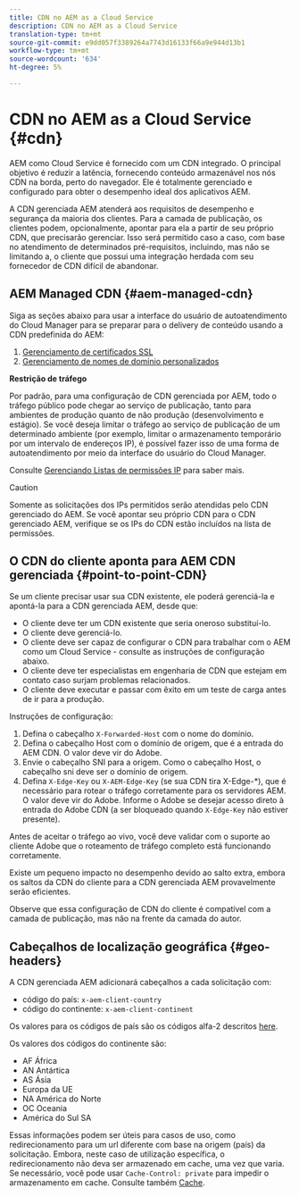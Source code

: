 ```yaml
---
title: CDN no AEM as a Cloud Service
description: CDN no AEM as a Cloud Service
translation-type: tm+mt
source-git-commit: e9dd057f3389264a7743d16133f66a9e944d13b1
workflow-type: tm+mt
source-wordcount: '634'
ht-degree: 5%

---
```



# CDN no AEM as a Cloud Service {#cdn}

AEM como Cloud Service é fornecido com um CDN integrado. O principal objetivo é reduzir a latência, fornecendo conteúdo armazenável nos nós CDN na borda, perto do navegador. Ele é totalmente gerenciado e configurado para obter o desempenho ideal dos aplicativos AEM.

A CDN gerenciada AEM atenderá aos requisitos de desempenho e segurança da maioria dos clientes. Para a camada de publicação, os clientes podem, opcionalmente, apontar para ela a partir de seu próprio CDN, que precisarão gerenciar. Isso será permitido caso a caso, com base no atendimento de determinados pré-requisitos, incluindo, mas não se limitando a, o cliente que possui uma integração herdada com seu fornecedor de CDN difícil de abandonar.

## AEM Managed CDN {#aem-managed-cdn}

Siga as seções abaixo para usar a interface do usuário de autoatendimento do Cloud Manager para se preparar para o delivery de conteúdo usando a CDN predefinida do AEM:

1. [Gerenciamento de certificados SSL](/help/implementing/cloud-manager/managing-ssl-certifications/introduction.md)
1. [Gerenciamento de nomes de domínio personalizados](/help/implementing/cloud-manager/custom-domain-names/introduction.md)

**Restrição de tráfego**

Por padrão, para uma configuração de CDN gerenciada por AEM, todo o tráfego público pode chegar ao serviço de publicação, tanto para ambientes de produção quanto de não produção (desenvolvimento e estágio). Se você deseja limitar o tráfego ao serviço de publicação de um determinado ambiente (por exemplo, limitar o armazenamento temporário por um intervalo de endereços IP), é possível fazer isso de uma forma de autoatendimento por meio da interface do usuário do Cloud Manager.

Consulte [Gerenciando Listas de permissões IP](/help/implementing/cloud-manager/ip-allow-lists/introduction.md) para saber mais.

>[!CAUTION]
>
>Somente as solicitações dos IPs permitidos serão atendidas pelo CDN gerenciado do AEM. Se você apontar seu próprio CDN para o CDN gerenciado AEM, verifique se os IPs do CDN estão incluídos na lista de permissões.

## O CDN do cliente aponta para AEM CDN gerenciada {#point-to-point-CDN}

Se um cliente precisar usar sua CDN existente, ele poderá gerenciá-la e apontá-la para a CDN gerenciada AEM, desde que:

* O cliente deve ter um CDN existente que seria oneroso substituí-lo.
* O cliente deve gerenciá-lo.
* O cliente deve ser capaz de configurar o CDN para trabalhar com o AEM como um Cloud Service - consulte as instruções de configuração abaixo.
* O cliente deve ter especialistas em engenharia de CDN que estejam em contato caso surjam problemas relacionados.
* O cliente deve executar e passar com êxito em um teste de carga antes de ir para a produção.

Instruções de configuração:

1. Defina o cabeçalho `X-Forwarded-Host` com o nome do domínio.
1. Defina o cabeçalho Host com o domínio de origem, que é a entrada do AEM CDN. O valor deve vir do Adobe.
1. Envie o cabeçalho SNI para a origem. Como o cabeçalho Host, o cabeçalho sni deve ser o domínio de origem.
1. Defina `X-Edge-Key` ou `X-AEM-Edge-Key` (se sua CDN tira X-Edge-*), que é necessário para rotear o tráfego corretamente para os servidores AEM. O valor deve vir do Adobe. Informe o Adobe se desejar acesso direto à entrada do Adobe CDN (a ser bloqueado quando `X-Edge-Key` não estiver presente).

Antes de aceitar o tráfego ao vivo, você deve validar com o suporte ao cliente Adobe que o roteamento de tráfego completo está funcionando corretamente.

Existe um pequeno impacto no desempenho devido ao salto extra, embora os saltos da CDN do cliente para a CDN gerenciada AEM provavelmente serão eficientes.

Observe que essa configuração de CDN do cliente é compatível com a camada de publicação, mas não na frente da camada do autor.

## Cabeçalhos de localização geográfica {#geo-headers}

A CDN gerenciada AEM adicionará cabeçalhos a cada solicitação com:

* código do país: `x-aem-client-country`
* código do continente: `x-aem-client-continent`

Os valores para os códigos de país são os códigos alfa-2 descritos [here](https://en.wikipedia.org/wiki/ISO_3166-1).

Os valores dos códigos do continente são:

* AF África
* AN Antártica
* AS Ásia
* Europa da UE
* NA América do Norte
* OC Oceania
* América do Sul SA

Essas informações podem ser úteis para casos de uso, como redirecionamento para um url diferente com base na origem (país) da solicitação. Embora, neste caso de utilização específica, o redirecionamento não deva ser armazenado em cache, uma vez que varia. Se necessário, você pode usar `Cache-Control: private` para impedir o armazenamento em cache. Consulte também [Cache](/help/implementing/dispatcher/caching.md#html-text).
